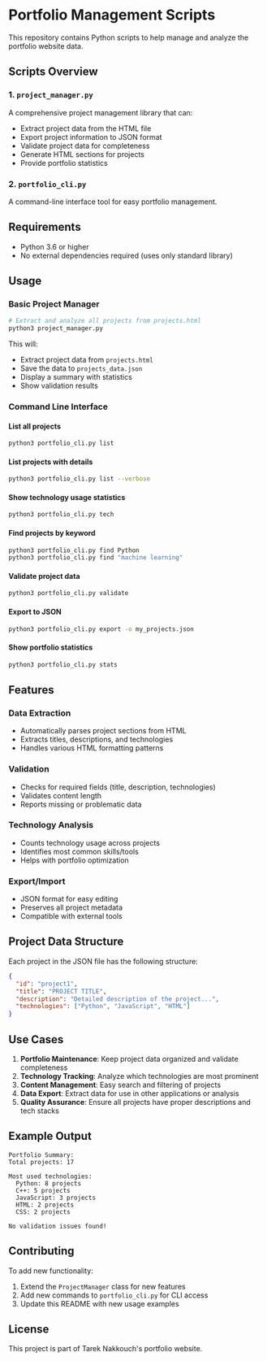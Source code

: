 # Portfolio Management Scripts

This repository contains Python scripts to help manage and analyze the portfolio website data.

## Scripts Overview

### 1. `project_manager.py`
A comprehensive project management library that can:
- Extract project data from the HTML file
- Export project information to JSON format
- Validate project data for completeness
- Generate HTML sections for projects
- Provide portfolio statistics

### 2. `portfolio_cli.py` 
A command-line interface tool for easy portfolio management.

## Requirements

- Python 3.6 or higher
- No external dependencies required (uses only standard library)

## Usage

### Basic Project Manager

```bash
# Extract and analyze all projects from projects.html
python3 project_manager.py
```

This will:
- Extract project data from `projects.html`
- Save the data to `projects_data.json`
- Display a summary with statistics
- Show validation results

### Command Line Interface

#### List all projects
```bash
python3 portfolio_cli.py list
```

#### List projects with details
```bash
python3 portfolio_cli.py list --verbose
```

#### Show technology usage statistics
```bash
python3 portfolio_cli.py tech
```

#### Find projects by keyword
```bash
python3 portfolio_cli.py find Python
python3 portfolio_cli.py find "machine learning"
```

#### Validate project data
```bash
python3 portfolio_cli.py validate
```

#### Export to JSON
```bash
python3 portfolio_cli.py export -o my_projects.json
```

#### Show portfolio statistics
```bash
python3 portfolio_cli.py stats
```

## Features

### Data Extraction
- Automatically parses project sections from HTML
- Extracts titles, descriptions, and technologies
- Handles various HTML formatting patterns

### Validation
- Checks for required fields (title, description, technologies)
- Validates content length
- Reports missing or problematic data

### Technology Analysis
- Counts technology usage across projects
- Identifies most common skills/tools
- Helps with portfolio optimization

### Export/Import
- JSON format for easy editing
- Preserves all project metadata
- Compatible with external tools

## Project Data Structure

Each project in the JSON file has the following structure:

```json
{
  "id": "project1",
  "title": "PROJECT TITLE",
  "description": "Detailed description of the project...",
  "technologies": ["Python", "JavaScript", "HTML"]
}
```

## Use Cases

1. **Portfolio Maintenance**: Keep project data organized and validate completeness
2. **Technology Tracking**: Analyze which technologies are most prominent
3. **Content Management**: Easy search and filtering of projects
4. **Data Export**: Extract data for use in other applications or analysis
5. **Quality Assurance**: Ensure all projects have proper descriptions and tech stacks

## Example Output

```
Portfolio Summary:
Total projects: 17

Most used technologies:
  Python: 8 projects
  C++: 5 projects
  JavaScript: 3 projects
  HTML: 2 projects
  CSS: 2 projects

No validation issues found!
```

## Contributing

To add new functionality:
1. Extend the `ProjectManager` class for new features
2. Add new commands to `portfolio_cli.py` for CLI access
3. Update this README with new usage examples

## License

This project is part of Tarek Nakkouch's portfolio website.